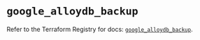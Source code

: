 # `google_alloydb_backup`

Refer to the Terraform Registry for docs: [`google_alloydb_backup`](https://registry.terraform.io/providers/hashicorp/google/5.13.0/docs/resources/alloydb_backup).
